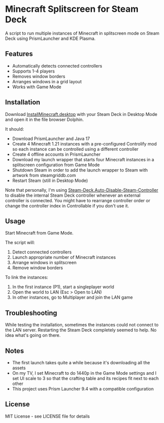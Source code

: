 # Minecraft Splitscreen for Steam Deck

A script to run multiple instances of Minecraft in splitscreen mode on Steam Deck using PrismLauncher and KDE Plasma.

## Features

- Automatically detects connected controllers
- Supports 1-4 players
- Removes window borders
- Arranges windows in a grid layout
- Works with Game Mode

## Installation

Download [InstallMinecraft.desktop](https://github.com/onybic/minecraft-splitscreen-prism/releases/download/0.1/Install.Minecraft.desktop) with your Steam Deck in Desktop Mode and open it in the file browser Dolphin.

It should:
- Download PrismLauncher and Java 17
- Create 4 Minecraft 1.21 instances with a pre-configured Controlify mod so each instance can be controlled using a different controller
- Create 4 offline accounts in PrismLauncher
- Download my launch wrapper that starts four Minecraft instances in a splitscreen configuration from Game Mode
- Shutdown Steam in order to add the launch wrapper to Steam with artwork from steamgriddb.com
- Restart Steam (still in Desktop Mode)

Note that personally, I'm using [Steam-Deck.Auto-Disable-Steam-Controller](https://github.com/scawp/Steam-Deck.Auto-Disable-Steam-Controller) to disable the internal Steam Deck controller whenever an external controller is connected. You might have to rearrange controller order or change the controller index in Controllable if you don't use it.

## Usage

Start Minecraft from Game Mode.

The script will:
1. Detect connected controllers
2. Launch appropriate number of Minecraft instances
3. Arrange windows in splitscreen
4. Remove window borders

To link the instances:
1. In the first instance (P1), start a singleplayer world
2. Open the world to LAN (Esc > Open to LAN)
3. In other instances, go to Multiplayer and join the LAN game

## Troubleshooting

While testing the installation, sometimes the instances could not connect to the LAN server. Restarting the Steam Deck completely seemed to help. No idea what's going on there.

## Notes

- The first launch takes quite a while because it's downloading all the assets
- On my TV, I set Minecraft to do 1440p in the Game Mode settings and I set UI scale to 3 so that the crafting table and its recipes fit next to each other
- This project uses Prism Launcher 9.4 with a compatible configuration

## License

MIT License - see LICENSE file for details 
